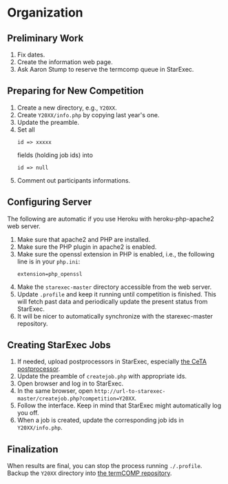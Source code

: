 # Organization

## Preliminary Work

1. Fix dates.
2. Create the information web page.
3. Ask Aaron Stump to reserve the termcomp queue in StarExec.

## Preparing for New Competition

1. Create a new directory, e.g., `Y20XX`.
2. Create `Y20XX/info.php` by copying last year's one.
3. Update the preamble.
4. Set all
   ```
   id => xxxxx
   ```
   fields (holding job ids) into
   ```
   id => null
   ```
5. Comment out participants informations.

## Configuring Server

The following are automatic if you use Heroku with heroku-php-apache2 web server.

1. Make sure that apache2 and PHP are installed.
2. Make sure the PHP plugin in apache2 is enabled.
3. Make sure the openssl extension in PHP is enabled, i.e., the following line is in your `php.ini`:
   ```
   extension=php_openssl
   ```
4. Make the `starexec-master` directory accessible from the web server.
5. Update `.profile` and keep it running until competition is finished. This will fetch past data and periodically update the present status from StarExec.
6. It will be nicer to automatically synchronize with the starexec-master repository.

## Creating StarExec Jobs

1. If needed, upload postprocessors in StarExec, especially [the CeTA postprocessor](https://github.com/TermCOMP/CeTApostproc).
2. Update the preamble of `createjob.php` with appropriate ids.
2. Open browser and log in to StarExec.
3. In the same browser, open `http://url-to-starexec-master/createjob.php?competition=Y20XX`.
4. Follow the interface. Keep in mind that StarExec might automatically log you off.
5. When a job is created, update the corresponding job ids in `Y20XX/info.php`.

## Finalization
When results are final, you can stop the process running `./.profile`. Backup the `Y20XX` directory into [the termCOMP repository](https://github.com/TermCOMP/TermCOMP.github.io).

